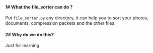 #### 1# What the file_sorter can do ?

Put `file_sorter.py` any directory, it can help you to sort your photos, documents, compression packets and the other files.

#### 2# Why do we do this?

Just for learning
